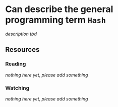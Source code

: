 # Can describe the general programming term `Hash`

_description tbd_

## Resources

### Reading

_nothing here yet, please add something_

### Watching

_nothing here yet, please add something_
